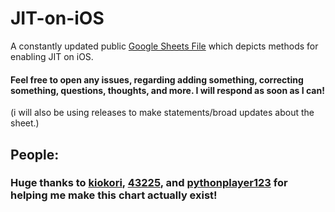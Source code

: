 # JIT-on-iOS
A constantly updated public [Google Sheets File](https://docs.google.com/spreadsheets/d/17P1FD7huCMAMKnM6Je3vyxt9cEDbX7iS-1GjLbykSRs/edit?gid=62226392#gid=62226392) which depicts methods for enabling JIT on iOS.

#### Feel free to open any issues, regarding adding something, correcting something, questions, thoughts, and more. I will respond as soon as I can!

(i will also be using releases to make statements/broad updates about the sheet.)

## People:

### Huge thanks to [kiokori](https://github.com/kiokori-git), [43225](https://github.com/43225), and [pythonplayer123](https://github.com/junepark678) for helping me make this chart actually exist!
